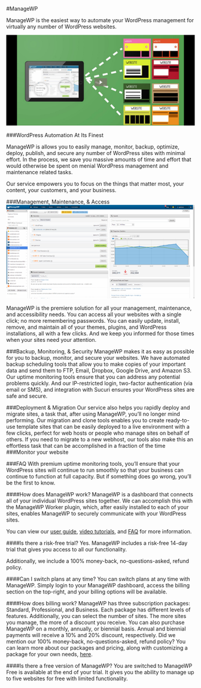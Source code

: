 #ManageWP

ManageWP is the easiest way to automate your WordPress management for virtually any number of WordPress websites.

[![ManageWP Video](/public/images/mwp-video.png)](http://fast.wistia.net/embed/iframe/ccxcd9wws5)

###WordPress Automation At Its Finest

ManageWP is allows you to easily manage, monitor, backup, optimize, deploy, publish, and secure any number of WordPress sites with minimal effort. In the process, we save you massive amounts of time and effort that would otherwise be spent on menial WordPress management and maintenance related tasks.

Our service empowers you to focus on the things that matter most, your content, your customers, and your business.


###Management, Maintenance, & Access
![ManageWP Dashboard](/public/images/mwp-dash.png)

ManageWP is the premiere solution for all your management, maintenance, and accessibility needs. You can access all your websites with a single click; no more remembering passwords. You can easily update, install, remove, and maintain all of your themes, plugins, and WordPress installations, all with a few clicks. And we keep you informed for those times when your sites need your attention.

###Backup, Monitoring, & Security
ManageWP makes it as easy as possible for you to backup, monitor, and secure your websites. We have automated backup scheduling tools that allow you to make copies of your important data and send them to FTP, Email, Dropbox, Google Drive, and Amazon S3. Our uptime monitoring tools ensure that you can address any potential problems quickly. And our IP-restricted login, two-factor authentication (via email or SMS), and integration with Sucuri ensures your WordPress sites are safe and secure.


###Deployment & Migration
Our service also helps you rapidly deploy and migrate sites, a task that, after using ManageWP, you’ll no longer mind performing. Our migration and clone tools enables you to create ready-to-use template sites that can be easily deployed to a live environment with a few clicks, perfect for web hosts or people who manage sites on behalf of others. If you need to migrate to a new webhost, our tools also make this an effortless task that can be accomplished in a fraction of the time
###Monitor your website

###FAQ
With premium uptime monitoring tools, you’ll ensure that your WordPress sites will continue to run smoothly so that your business can continue to function at full capacity. But if something does go wrong, you’ll be the first to know.

####How does ManageWP work?
ManageWP is a dashboard that connects all of your individual WordPress sites together. We can accomplish this with the ManageWP Worker plugin, which, after  easily installed to each of your sites, enables ManageWP to securely communicate with your WordPress sites.

You can view our [user guide](https://managewp.com/user-guide, 'ManageWP User Guide'), [video tutorials](https://managewp.com/user-guide/video-tutorials, 'ManageWP Video Tutorials'), and [FAQ](https://managewp.com/user-guide/faq, '') for more information.

####Is there a risk-free trial?
Yes. ManageWP includes a risk-free 14-day trial  that gives you access to all our functionality.

Additionally, we include a 100% money-back, no-questions-asked, refund policy.

####Can I switch plans at any time?
You can switch plans at any time with ManageWP. Simply login to your ManageWP dashboard, access the billing section on the top-right, and your billing options will be available.

####How does billing work?
ManageWP has three subscription packages: Standard, Professional, and Business. Each package has different levels of features. Additionally, you can select the number of sites. The more sites you manage, the more of a discount you receive.
You can also purchase ManageWP on a monthly, annually, or biennial basis. Annual and biennial payments will receive a 10% and 20% discount, respectively.
Did we mention our 100% money-back, no-questions-asked, refund policy?
You can learn more about our packages and pricing, along with customizing a package for your own needs, [here](https://managewp.com/plans-and-pricing, 'ManageWP Plans And Pricing').

####Is there a free version of ManageWP?
You are switched to ManageWP Free is available at the end of your trial. It gives you the ability to manage up to five websites for free with limited functionality.
